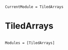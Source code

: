 ```@meta
CurrentModule = TiledArrays
```

# TiledArrays

```@index
```

```@autodocs
Modules = [TiledArrays]
```

